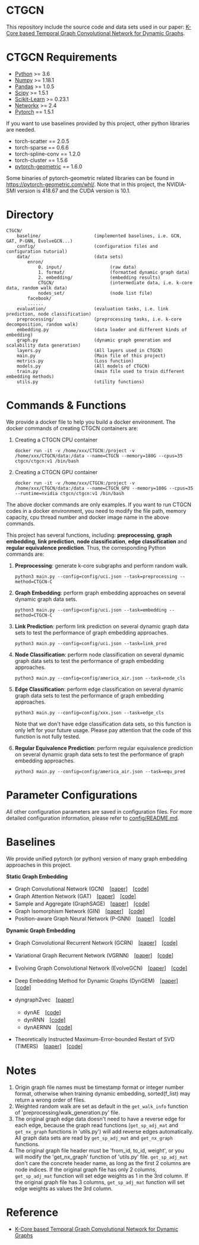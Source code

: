 # CTGCN
This repository include the source code and data sets used in our paper: [K-Core based Temporal Graph Convolutional Network for Dynamic Graphs](https://arxiv.org/abs/2003.09902).

# CTGCN Requirements
- [Python](https://www.python.org/downloads/) >= 3.6
- [Numpy](https://github.com/numpy/numpy) >= 1.18.1
- [Pandas](https://github.com/pandas-dev/pandas) >= 1.0.5
- [Scipy](https://github.com/scipy/scipy) >= 1.5.1
- [Scikit-Learn](https://github.com/scikit-learn/scikit-learn) >= 0.23.1
- [Networkx](https://github.com/networkx/networkx) >= 2.4
- [Pytorch](https://github.com/pytorch/pytorch) == 1.5.1

If you want to use baselines provided by this project, other python libraries are needed.
- torch-scatter == 2.0.5
- torch-sparse == 0.6.6
- torch-spline-conv == 1.2.0
- torch-cluster == 1.5.6
- [pytorch-geometric](https://github.com/rusty1s/pytorch_geometric) == 1.6.0

Some binaries of pytorch-geometric related libraries can be found in 
https://pytorch-geometric.com/whl/. Note that in this project, the NVIDIA-SMI version is 418.67 and the CUDA version is 10.1.

# Directory
    
    CTGCN/    
        baseline/                    (implemented baselines, i.e. GCN, GAT, P-GNN, EvolveGCN...)  
        config/                      (configuration files and configuration tutorial)
        data/                        (data sets)  
            enron/  
                0. input/                  (raw data)  
                1. format/                 (formatted dynamic graph data)  
                2. embedding/              (embedding results)  
                CTGCN/                     (intermediate data, i.e. k-core data, random walk data)
                nodes_set/                 (node list file)    
            facebook/
            ......
        evaluation/                  (evaluation tasks, i.e. link prediction, node classification)  
        preprocessing/               (preprocessing tasks, i.e. k-core decomposition, random walk)  
        embedding.py                 (data loader and different kinds of embedding)  
        graph.py                     (dynamic graph generation and scalability data generation)  
        layers.py                    (All layers used in CTGCN)  
        main.py                      (Main file of this project)
        metrics.py                   (Loss function)  
        models.py                    (All models of CTGCN)  
        train.py                     (main file used to train different embedding methods)  
        utils.py                     (utility functions)          

# Commands & Functions

We provide a docker file to help you build a docker environment. The docker commands of creating CTGCN containers are:

1. Creating a CTGCN CPU container

       docker run -it -v /home/xxx/CTGCN:/project -v /home/xxx/CTGCN/data:/data --name=CTGCN --memory=180G --cpus=35 ctgcn/ctgcn:v1 /bin/bash

2. Creating a CTGCN GPU container

       docker run -it -v /home/xxx/CTGCN:/project -v /home/xxx/CTGCN/data:/data --name=CTGCN_GPU --memory=180G --cpus=35 --runtime=nvidia ctgcn/ctgcn:v1 /bin/bash

The above docker commands are only examples. If you want to run CTGCN codes in a docker environment, you need to modify the file path, memory capacity, cpu thread number and docker image name in the above commands.

This project has several functions, including: **preprocessing**, **graph embedding**, **link prediction**, **node classification**, **edge classification** and **regular equivalence prediction**. Thus, the corresponding Python commands are:

1. **Preprocessing**: generate k-core subgraphs and perform random walk.

       python3 main.py --config=config/uci.json --task=preprocessing --method=CTGCN-C

2. **Graph Embedding**: perform graph embedding approaches on several dynamic graph data sets.

       python3 main.py --config=config/uci.json --task=embedding --method=CTGCN-C

3. **Link Prediction**: perform link prediction on several dynamic graph data sets to test the performance of graph embedding approaches.

       python3 main.py --config=config/uci.json --task=link_pred
   
4. **Node Classification**: perform node classification on several dynamic graph data sets to test the performance of graph embedding approaches. 

       python3 main.py --config=config/america_air.json --task=node_cls

5. **Edge Classification**: perform edge classification on several dynamic graph data sets to test the performance of graph embedding approaches. 

       python3 main.py --config=config/xxx.json --task=edge_cls

    Note that we don't have edge classification data sets, so this function is only left for your future usage. Please pay attention that the code of this function is not fully tested.

6. **Regular Equivalence Prediction**: perform regular equivalence prediction on several dynamic graph data sets to test the performance of graph embedding approaches. 

       python3 main.py --config=config/america_air.json --task=equ_pred

# Parameter Configurations

All other configuration parameters are saved in configuration files. For more detailed configuration information, please refer to [config/README.md](https://github.com/jhljx/CTGCN/tree/master/config).

# Baselines

We provide unified pytorch (or python) version of many graph embedding approaches in this project.

**Static Graph Embedding**

- Graph Convolutional Network (GCN)　[\[paper\]](https://arxiv.org/abs/1609.02907)　[\[code\]](https://github.com/jhljx/CTGCN/blob/master/baseline/gcn.py)
- Graph Attention Network (GAT)　[\[paper\]](https://arxiv.org/abs/1710.10903)　[\[code\]](https://github.com/jhljx/CTGCN/blob/master/baseline/gat.py)
- Sample and Aggregate (GraphSAGE)　[\[paper\]](https://arxiv.org/abs/1706.02216)　[\[code\]](https://github.com/jhljx/CTGCN/blob/master/baseline/sage.py)
- Graph Isomorphism Network (GIN)　[\[paper\]](https://arxiv.org/abs/1810.00826)　[\[code\]](https://github.com/jhljx/CTGCN/blob/master/baseline/gin.py)   
- Position-aware Graph Neural Network (P-GNN)　[\[paper\]](https://arxiv.org/abs/1906.04817)　[\[code\]](https://github.com/jhljx/CTGCN/blob/master/baseline/pgnn.py)   

**Dynamic Graph Embedding**

- Graph Convolutional Recurrent Network (GCRN)　[\[paper\]](https://arxiv.org/abs/1612.07659)　[\[code\]](https://github.com/jhljx/CTGCN/blob/master/baseline/gcrn.py)   
- Variational Graph Recurrent Network (VGRNN)　[\[paper\]](https://arxiv.org/abs/1908.09710)　[\[code\]](https://github.com/jhljx/CTGCN/blob/master/baseline/vgrnn.py)    
- Evolving Graph Convolutional Network (EvolveGCN)　[\[paper\]](https://arxiv.org/abs/1902.10191)　[\[code\]](https://github.com/jhljx/CTGCN/blob/master/baseline/egcn.py)    
- Deep Embedding Method for Dynamic Graphs (DynGEM)　[\[paper\]](https://arxiv.org/abs/1805.11273)　[\[code\]](https://github.com/jhljx/CTGCN/blob/master/baseline/dynGEM.py)      
- dyngraph2vec　[\[paper\]](https://arxiv.org/abs/1809.02657)
   
   - dynAE　[\[code\]](https://github.com/jhljx/CTGCN/blob/master/baseline/dynAE.py)
   - dynRNN　[\[code\]](https://github.com/jhljx/CTGCN/blob/master/baseline/dynRNN.py) 
   - dynAERNN　[\[code\]](https://github.com/jhljx/CTGCN/blob/master/baseline/dynAERNN.py) 

- Theoretically Instructed Maximum-Error-bounded Restart of SVD (TIMERS)　[\[paper\]](https://arxiv.org/abs/1711.09541)　[\[code\]](https://github.com/jhljx/CTGCN/blob/master/baseline/timers.py)   


# Notes
1. Origin graph file names must be timestamp format or integer number format, otherwise when training dynamic embedding, sorted(f_list) may return a wrong order of files.
2. Weighted random walk are set as default in the `get_walk_info` function of 'preprocessing/walk_generation.py' file.
3. The original graph edge data doesn't need to have a reverse edge for each edge, because the graph read functions (`get_sp_adj_mat` and `get_nx_graph` functions in 'utils.py') will add reverse edges automatically. All graph data sets are read by `get_sp_adj_mat` and `get_nx_graph` functions.
4. The original graph file header must be 'from_id, to_id, weight', or you will modify the 'get_nx_graph' function of 'utils.py' file. `get_sp_adj_mat` don't care the concrete header name, as long as the first 2 columns are node indices. If the original graph file has only 2 columns,  `get_sp_adj_mat` function will set edge weights as 1 in the 3rd column. If the original graph file has 3 columns, `get_sp_adj_mat` function will set edge weights as values the 3rd column.

# Reference
- [K-Core based Temporal Graph Convolutional Network for Dynamic Graphs](https://arxiv.org/abs/2003.09902)
